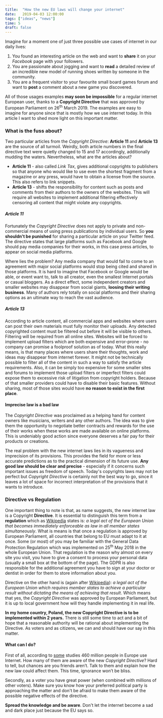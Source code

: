 ```yaml
---
title:  "How the new EU laws will change your internet"
date:   2019-04-03 12:00:00
tags: ["ideas", "news"]
time: 5
draft: false
---
```


Imagine for a moment one of just three possible use cases of internet in our daily lives:

1. You found an interesting article on the web and want to **share** it on your _Facebook_ page with your followers.
2. You are passionate about jogging and want to **read** a detailed review of an incredible new model of running shoes written by someone in the community.
3. You are a frequent visitor to your favourite small board games forum and want to **post** a comment about a new game you discovered.

All of those usages examples **may soon be impossible** for a regular internet European user, thanks to a **Copyright Directive** that was approved by European Parliament on 26<sup>th</sup> March 2019.
The examples are easy to imagine for anyone since that is mostly how we use internet today. In this article I want to shed more light on this important matter.

### What is the fuss about?
Two particular articles from the _Copyright Directive_: **Article 11** and **Article 13** are the source of all turmoil. Weirdly, both article numbers in the final directive text were quietly changed to 15 and 17 accordingly, additionally mudding the waters.  Nevertheless, what are the articles about?

* **Article 11** - also called _Link Tax_, gives additional copyrights to publishers so that anyone who would like to use even the shortest fragment from a magazine or any press, would have to obtain a license from the source. This also refers to link snippets.
* **Article 13** - shifts the responsibility for content such as posts and comments from their authors to the owners of the websites. This will require all websites to implement additional filtering effectively censoring all content that might violate any copyrights.

##### Article 11
Fortunately the _Copyright Directive_ does not apply to private and non-commercial means of using press publications by individual users. So **you shouldn't be punished** for sharing a particular article on your Twitter feed. The directive states that large platforms such as Facebook and Google should pay media companies for their works, in this case press articles, to appear on social media platforms.

Where lies the problem? Any media company that would fail to come to an agreement with major social platforms would stop being cited and shared in those platforms. It is hard to imagine that Facebook or Google would be able, or event want to, talk to all creator, even the smallest Internet portals or casual bloggers. As a direct effect, some independent creators and smaller websites may disappear from social giants, **loosing their writing business**. Many of authors rely totally on social platforms and their sharing options as an ultimate way to reach the vast audience.

##### Article 13
According to article content, all commercial apps and websites where users can post their own materials must fully monitor their uploads. Any detected copyrighted content must be filtered out before it will be visible to others. Filtering will be required from all online sites. Websites will be forced to implement upload filters which are both expensive and error-prone - no company can promise a foolproof solution as of today. What this really means, is that many places where users share their thoughts, work and ideas may disappear from internet forever. It might not be technically possible to filter all of the content in such a way to satisfy the article requirements. Also, it can be simply too expensive for some smaller sites and forums to implement those upload filters or imperfect filters could expose them to excessive risk of litigation from copyright holders. Because of that smaller providers could have to disable their basic features. Without sharing, most of those sites would have **no reason to exist in the first place**.

#### Imprecise law is a bad law
The _Copyright Directive_ was proclaimed as a helping hand for content owners like musicians, writers and any other authors. The idea was to give them the opportunity to negotiate better contracts and rewards for the use of their works when these works are made available on online platforms. This is undeniably good action since everyone deserves a fair pay for their products or creations.

The real problem with the new internet laws lies in its vagueness and imprecision of its provisions. This provides the field for more or less accurate predictions as to the practical dimension of its future use. **Any good law should be clear and precise** - especially if it concerns such important issues as freedom of speech. Today's copyrights laws may not be perfect but _Copyright Directive_ is certainly not the best way to go, since it leaves a lot of space for incorrect interpretation of the provisions that it wants to introduce.

### Directive vs Regulation
One important thing to note is that, as name suggests, the new internet law is a Copyright **Directive**. It is essential to distinguish this term from a **regulation** which as [Wikipedia](https://en.wikipedia.org/wiki/Regulation_(European_Union)) states is: _a legal act of the European Union that becomes immediately enforceable as law in all member states simultaneously_. What is means is that once a regulation is approved by European Parliament, all countries that belong to EU must adapt to it at once. Some (or most) of you may be familiar with the General Data Protection Regulation which was implemented on 25<sup>th</sup> May 2018 in the whole European Union. That regulation is the reason why almost on every site you visit, you have to give a consent to process your personal data (usually a small box at the bottom of the page). The GDPR is also responsible for the additional agreement you have to sign at your doctor or dentist in order for them to store information about you.

Directive on the other hand is (again after [Wikipedia](https://en.wikipedia.org/wiki/Directive_(European_Union))): _a legal act of the European Union which requires member states to achieve a particular result without dictating the means of achieving that result_. Which means that yes, the _Copyright Directive_ was approved by European Parliament, but it is up to local government how will they handle implementing it in real life.

**In my home country, Poland, the new Copyright Directive is to be implemented within 2 years.** There is still some  time to act and a bit of hope that a reasonable authority will be rational about implementing the Directive. As voters and as citizens, we can and should have our say in this matter.

#### What can I do?
First of all, according to [some](https://www.internetworldstats.com/europa.htm) studies 460 million people in Europe use Internet. How many of them are aware of the new _Copyright Directive_? Hard to tell, but chances are you friends aren’t. Talk to them and explain how the new law could affect them. This time, ignorance won’t be bliss.

Secondly, as a voter you have great power (when combined with millions of other voters).  Make sure you know how your preferred political party is approaching the matter and don't be afraid to make them aware of the possible negative effects of the directive.

**Spread the knowledge and be aware**. Don't let the internet become a sad and dark place just because the EU says so.
